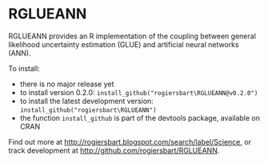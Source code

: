 RGLUEANN
========
RGLUEANN provides an R implementation of the coupling between general likelihood uncertainty estimation (GLUE) and artificial neural networks (ANN).

To install:

* there is no major release yet
* to install version 0.2.0: `install_github("rogiersbart\RGLUEANN@v0.2.0")`
* to install the latest development version: `install_github("rogiersbart\RGLUEANN")`
* the function `install_github` is part of the devtools package, available on CRAN

Find out more at http://rogiersbart.blogspot.com/search/label/Science, or track development at http://github.com/rogiersbart/RGLUEANN.